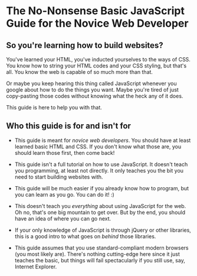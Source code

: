 # The No-Nonsense Basic JavaScript Guide for the Novice Web Developer

## So you're learning how to build websites?
You've learned your HTML, you've inducted yourselves to the ways of CSS. You know how to string your HTML codes and your CSS styling, but that's all. You know the web is capable of so much more than that.

Or maybe you keep hearing this thing called JavaScript whenever you google about how to do the things you want. Maybe you're tired of just copy-pasting those codes without knowing what the heck any of it does.

This guide is here to help you with that.

## Who this guide is for and isn't for
* This guide is meant for *novice web developers*. You should have at least learned basic HTML and CSS. If you don't know what those are, you should learn those first, then come back! 

* This guide isn't a full tutorial on how to use JavaScript. It doesn't teach you programming, at least not directly. It only teaches you the bit you need to start building websites with. 

* This guide will be much easier if you already know how to program, but you can learn as you go. You can do it! :) 

* This doesn't teach you *everything* about using JavaScript for the web. Oh no, that's one big mountain to get over. But by the end, you should have an idea of where you can go next.

* If your only knowledge of JavaScript is through jQuery or other libraries, this is a good intro to what goes on *behind* those libraries.

* This guide assumes that you use standard-compliant modern browsers (you most likely are). There's nothing cutting-edge here since it just teaches the basic, but things will fail spectacularly if you still use, say, Internet Explorer. 